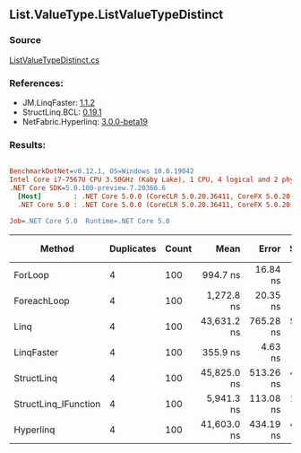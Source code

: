﻿## List.ValueType.ListValueTypeDistinct

### Source
[ListValueTypeDistinct.cs](../LinqBenchmarks/List/ValueType/ListValueTypeDistinct.cs)

### References:
- JM.LinqFaster: [1.1.2](https://www.nuget.org/packages/JM.LinqFaster/1.1.2)
- StructLinq.BCL: [0.19.1](https://www.nuget.org/packages/StructLinq.BCL/0.19.1)
- NetFabric.Hyperlinq: [3.0.0-beta19](https://www.nuget.org/packages/NetFabric.Hyperlinq/3.0.0-beta19)

### Results:
``` ini

BenchmarkDotNet=v0.12.1, OS=Windows 10.0.19042
Intel Core i7-7567U CPU 3.50GHz (Kaby Lake), 1 CPU, 4 logical and 2 physical cores
.NET Core SDK=5.0.100-preview.7.20366.6
  [Host]        : .NET Core 5.0.0 (CoreCLR 5.0.20.36411, CoreFX 5.0.20.36411), X64 RyuJIT
  .NET Core 5.0 : .NET Core 5.0.0 (CoreCLR 5.0.20.36411, CoreFX 5.0.20.36411), X64 RyuJIT

Job=.NET Core 5.0  Runtime=.NET Core 5.0  

```
|               Method | Duplicates | Count |        Mean |     Error |    StdDev | Ratio | RatioSD |   Gen 0 | Gen 1 | Gen 2 | Allocated | CacheMisses/Op | BranchMispredictions/Op |
|--------------------- |----------- |------ |------------:|----------:|----------:|------:|--------:|--------:|------:|------:|----------:|---------------:|------------------------:|
|              ForLoop |          4 |   100 |    994.7 ns |  16.84 ns |  14.92 ns |  1.00 |    0.00 |  0.6294 |     - |     - |    1320 B |              7 |                       2 |
|          ForeachLoop |          4 |   100 |  1,272.8 ns |  20.35 ns |  18.04 ns |  1.28 |    0.03 |  0.6294 |     - |     - |    1320 B |              7 |                       3 |
|                 Linq |          4 |   100 | 43,631.2 ns | 765.28 ns | 597.48 ns | 43.80 |    1.02 | 72.4487 |     - |     - |  151528 B |            343 |                     106 |
|           LinqFaster |          4 |   100 |    355.9 ns |   4.63 ns |   4.33 ns |  0.36 |    0.01 |  0.0114 |     - |     - |      24 B |              0 |                       1 |
|           StructLinq |          4 |   100 | 45,825.0 ns | 513.26 ns | 428.60 ns | 46.04 |    0.88 | 70.9229 |     - |     - |  148400 B |            355 |                     107 |
| StructLinq_IFunction |          4 |   100 |  5,941.3 ns | 113.08 ns | 120.99 ns |  5.98 |    0.13 |       - |     - |     - |         - |              2 |                      10 |
|            Hyperlinq |          4 |   100 | 41,603.0 ns | 434.19 ns | 406.14 ns | 41.87 |    0.85 | 70.9229 |     - |     - |  148400 B |            315 |                      83 |
